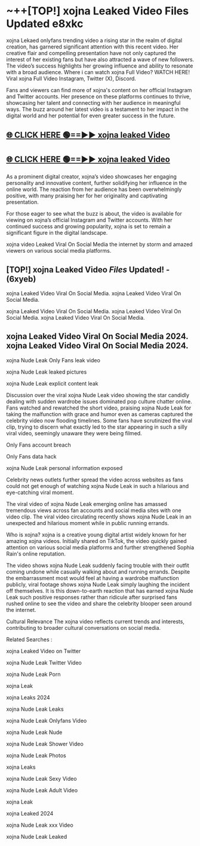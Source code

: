 # ~++[TOP!] xojna Leaked Video Files Updated e8xkc

 xojna Lekaed onlyfans trending video a rising star in the realm of digital creation, has garnered significant attention with this recent video. Her creative flair and compelling presentation have not only captured the interest of her existing fans but have also attracted a wave of new followers. The video’s success highlights her growing influence and ability to resonate with a broad audience.
Where i can watch  xojna Full Video? WATCH HERE! Viral  xojna Full Video Instagram, Twitter (X), Discord.


Fans and viewers can find more of  xojna's content on her official Instagram and Twitter accounts. Her presence on these platforms continues to thrive, showcasing her talent and connecting with her audience in meaningful ways. The buzz around her latest video is a testament to her impact in the digital world and her potential for even greater success in the future.


## [🌐 CLICK HERE 🟢==►►  xojna leaked Video ](https://onlyclips.site?title=xojna&ref=git)

## [🌐 CLICK HERE 🟢==►►  xojna leaked Video ](https://onlyclips.site?title=xojna&ref=git)


As a prominent digital creator,  xojna’s video showcases her engaging personality and innovative content, further solidifying her influence in the online world. The reaction from her audience has been overwhelmingly positive, with many praising her for her originality and captivating presentation.

For those eager to see what the buzz is about, the video is available for viewing on  xojna’s official Instagram and Twitter accounts. With her continued success and growing popularity,  xojna is set to remain a significant figure in the digital landscape.


  xojna video Leaked Viral On Social Media the internet by storm and amazed viewers on various social media platforms.


## [TOP!]  xojna Leaked Video *Files* Updated! - (6xyeb) 

 xojna Leaked Video Viral On Social Media. xojna Leaked Video Viral On Social Media.

 xojna Leaked Video Viral On Social Media. xojna Leaked Video Viral On Social Media. xojna Leaked Video Viral On Social Media.


##  xojna Leaked Video Viral On Social Media 2024. xojna Leaked Video Viral On Social Media 2024.
 xojna Nude Leak Only Fans leak video

 xojna Nude Leak leaked pictures

 xojna Nude Leak explicit content leak

Discussion over the viral  xojna Nude Leak video showing the star candidly dealing with sudden wardrobe issues dominated pop culture chatter online. Fans watched and rewatched the short video, praising  xojna Nude Leak for taking the malfunction with grace and humor even as cameras captured the celebrity video now flooding timelines. Some fans have scrutinized the viral clip, trying to discern what exactly led to the star appearing in such a silly viral video, seemingly unaware they were being filmed.


Only Fans account breach

Only Fans data hack

 xojna Nude Leak personal information exposed

Celebrity news outlets further spread the video across websites as fans could not get enough of watching  xojna Nude Leak in such a hilarious and eye-catching viral moment.


The viral video of  xojna Nude Leak emerging online has amassed tremendous views across fan accounts and social media sites with one video clip. The viral video circulating recently shows  xojna Nude Leak in an unexpected and hilarious moment while in public running errands.


Who is  xojna?  xojna is a creative young digital artist widely known for her amazing  xojna videos. Initially shared on TikTok, the video quickly gained attention on various social media platforms and further strengthened Sophia Rain's online reputation.

The video shows  xojna Nude Leak suddenly facing trouble with their outfit coming undone while casually walking about and running errands. Despite the embarrassment most would feel at having a wardrobe malfunction publicly, viral footage shows  xojna Nude Leak simply laughing the incident off themselves. It is this down-to-earth reaction that has earned  xojna Nude Leak such positive responses rather than ridicule after surprised fans rushed online to see the video and share the celebrity blooper seen around the internet.

Cultural Relevance The  xojna video reflects current trends and interests, contributing to broader cultural conversations on social media.

Related Searches :

 xojna Leaked Video on Twitter

 xojna Nude Leak Twitter Video

 xojna Nude Leak Porn

 xojna Leak 

 xojna Leaks 2024

 xojna Nude Leak Leaks

 xojna Nude Leak Onlyfans Video

 xojna Nude Leak Nude

 xojna Nude Leak Shower Video

 xojna Nude Leak Photos

 xojna Leaks

 xojna Nude Leak Sexy Video

 xojna Nude Leak Adult Video

 xojna Leak

 xojna Leaked 2024

 xojna Nude Leak xxx Video

 xojna Nude Leak Leaked